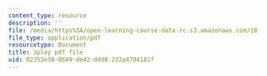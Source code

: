 ```yaml
---
content_type: resource
description: ''
file: /media/https%3A/open-learning-course-data-rc.s3.amazonaws.com/18-06sc-linear-algebra-fall-2011/82353e388649de42ddd8232a4704181f_rMv2rDiOTsI.pdf
file_type: application/pdf
resourcetype: Document
title: 3play pdf file
uid: 82353e38-8649-de42-ddd8-232a4704181f
---
```

